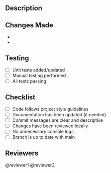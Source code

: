 ## Description

<!-- Provide a brief description of the changes introduced by this PR -->

## Changes Made

<!-- List the specific changes made in this PR -->

-
-

## Testing

<!-- Describe how you tested these changes -->

- [ ] Unit tests added/updated
- [ ] Manual testing performed
- [ ] All tests passing

## Checklist

<!-- Make sure all items are completed before requesting review -->

- [ ] Code follows project style guidelines
- [ ] Documentation has been updated (if needed)
- [ ] Commit messages are clear and descriptive
- [ ] Changes have been reviewed locally
- [ ] No unnecessary console logs
- [ ] Branch is up to date with main

## Reviewers

<!-- Tag relevant team members for review -->

@reviewer1
@reviewer2
